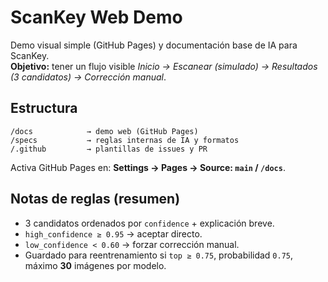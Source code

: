 # ScanKey Web Demo

Demo visual simple (GitHub Pages) y documentación base de IA para ScanKey.  
**Objetivo:** tener un flujo visible *Inicio → Escanear (simulado) → Resultados (3 candidatos) → Corrección manual*.

## Estructura
```
/docs            → demo web (GitHub Pages)
/specs           → reglas internas de IA y formatos
/.github         → plantillas de issues y PR
```
Activa GitHub Pages en: **Settings → Pages → Source: `main` / `/docs`**.

## Notas de reglas (resumen)
- 3 candidatos ordenados por `confidence` + explicación breve.
- `high_confidence ≥ 0.95` → aceptar directo.
- `low_confidence < 0.60` → forzar corrección manual.
- Guardado para reentrenamiento si `top ≥ 0.75`, probabilidad `0.75`, máximo **30** imágenes por modelo.

